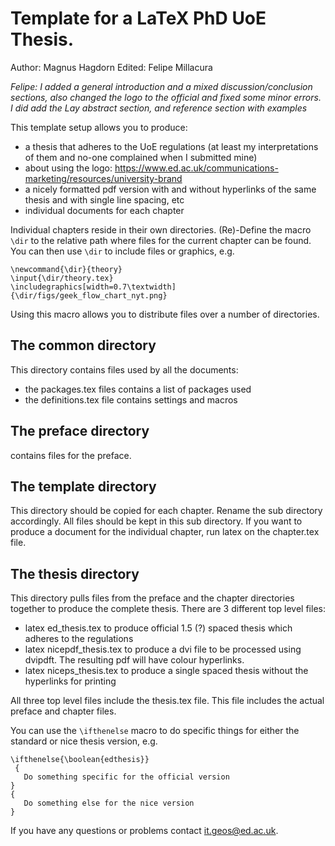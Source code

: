 Template for a LaTeX PhD UoE Thesis.
====================================

Author: Magnus Hagdorn
Edited: Felipe Millacura

*Felipe: I added a general introduction and  a mixed discussion/conclusion sections, also changed the logo to the official and fixed some minor errors. I did add the Lay abstract section, and reference section with examples*

This template setup allows you to produce:
* a thesis that adheres to the UoE regulations
  (at least my interpretations of them and no-one complained when
  I submitted mine)
* about using the logo: https://www.ed.ac.uk/communications-marketing/resources/university-brand
* a nicely formatted pdf version with and without hyperlinks of the same thesis
  and with single line spacing, etc
* individual documents for each chapter

Individual chapters reside in their own directories. (Re)-Define the macro `\dir`
to the relative path where files for the current chapter can be found. You can
then use `\dir` to include files or graphics, e.g.

```
\newcommand{\dir}{theory}
\input{\dir/theory.tex}
\includegraphics[width=0.7\textwidth]{\dir/figs/geek_flow_chart_nyt.png}
```

Using this macro allows you to distribute files over a number of directories.

The common directory
--------------------
This directory contains files used by all the documents:
* the packages.tex files contains a list of packages used
* the definitions.tex file contains settings and macros

The preface directory
---------------------
contains files for the preface.

The template directory
----------------------
This directory should be copied for each chapter. Rename the sub directory 
accordingly. All files should be kept in this sub directory. If you want to
produce a document for the individual chapter, run latex on the chapter.tex
file.

The thesis directory
--------------------
This directory pulls files from the preface and the chapter directories together
to produce the complete thesis. There are 3 different top level files:
* latex ed_thesis.tex
  to produce official 1.5 (?) spaced thesis which adheres to the regulations
* latex nicepdf_thesis.tex
  to produce a dvi file to be processed using dvipdft. The resulting pdf will
  have colour hyperlinks.
* latex niceps_thesis.tex
  to produce a single spaced thesis without the hyperlinks for printing

All three top level files include the thesis.tex file. This file includes the
actual preface and chapter files. 

You can use the `\ifthenelse` macro to do specific things for either the standard
or nice thesis version, e.g.
```
\ifthenelse{\boolean{edthesis}}
 {
   Do something specific for the official version 
}
{
   Do something else for the nice version
}
```


If you have any questions or problems contact it.geos@ed.ac.uk.
